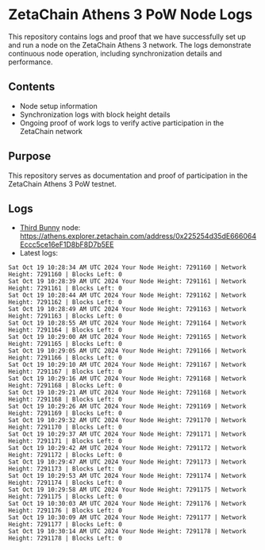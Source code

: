 # ZetaChain Athens 3 PoW Node Logs
This repository contains logs and proof that we have successfully set up and run a node on the ZetaChain Athens 3 network. The logs demonstrate continuous node operation, including synchronization details and performance.

## Contents
- Node setup information
- Synchronization logs with block height details
- Ongoing proof of work logs to verify active participation in the ZetaChain network

## Purpose
This repository serves as documentation and proof of participation in the ZetaChain Athens 3 PoW testnet.

## Logs

- [Third Bunny](https://thirdbunny.xyz/) node: https://athens.explorer.zetachain.com/address/0x225254d35dE666064Eccc5ce16eF1D8bF8D7b5EE
- Latest logs:
```
Sat Oct 19 10:28:34 AM UTC 2024 Your Node Height: 7291160 | Network Height: 7291160 | Blocks Left: 0
Sat Oct 19 10:28:39 AM UTC 2024 Your Node Height: 7291161 | Network Height: 7291161 | Blocks Left: 0
Sat Oct 19 10:28:44 AM UTC 2024 Your Node Height: 7291162 | Network Height: 7291162 | Blocks Left: 0
Sat Oct 19 10:28:49 AM UTC 2024 Your Node Height: 7291163 | Network Height: 7291163 | Blocks Left: 0
Sat Oct 19 10:28:55 AM UTC 2024 Your Node Height: 7291164 | Network Height: 7291164 | Blocks Left: 0
Sat Oct 19 10:29:00 AM UTC 2024 Your Node Height: 7291165 | Network Height: 7291165 | Blocks Left: 0
Sat Oct 19 10:29:05 AM UTC 2024 Your Node Height: 7291166 | Network Height: 7291166 | Blocks Left: 0
Sat Oct 19 10:29:10 AM UTC 2024 Your Node Height: 7291167 | Network Height: 7291167 | Blocks Left: 0
Sat Oct 19 10:29:16 AM UTC 2024 Your Node Height: 7291168 | Network Height: 7291168 | Blocks Left: 0
Sat Oct 19 10:29:21 AM UTC 2024 Your Node Height: 7291168 | Network Height: 7291168 | Blocks Left: 0
Sat Oct 19 10:29:26 AM UTC 2024 Your Node Height: 7291169 | Network Height: 7291169 | Blocks Left: 0
Sat Oct 19 10:29:32 AM UTC 2024 Your Node Height: 7291170 | Network Height: 7291170 | Blocks Left: 0
Sat Oct 19 10:29:37 AM UTC 2024 Your Node Height: 7291171 | Network Height: 7291171 | Blocks Left: 0
Sat Oct 19 10:29:42 AM UTC 2024 Your Node Height: 7291172 | Network Height: 7291172 | Blocks Left: 0
Sat Oct 19 10:29:47 AM UTC 2024 Your Node Height: 7291173 | Network Height: 7291173 | Blocks Left: 0
Sat Oct 19 10:29:53 AM UTC 2024 Your Node Height: 7291174 | Network Height: 7291174 | Blocks Left: 0
Sat Oct 19 10:29:58 AM UTC 2024 Your Node Height: 7291175 | Network Height: 7291175 | Blocks Left: 0
Sat Oct 19 10:30:03 AM UTC 2024 Your Node Height: 7291176 | Network Height: 7291176 | Blocks Left: 0
Sat Oct 19 10:30:09 AM UTC 2024 Your Node Height: 7291177 | Network Height: 7291177 | Blocks Left: 0
Sat Oct 19 10:30:14 AM UTC 2024 Your Node Height: 7291178 | Network Height: 7291178 | Blocks Left: 0
```
